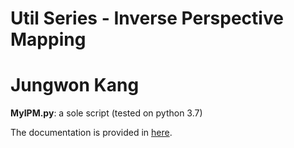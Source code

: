 # Util Series - Inverse Perspective Mapping
# Jungwon Kang

**MyIPM.py**: a sole script (tested on python 3.7)

The documentation is provided in [here](./doc/doc_ipm.pdf).


